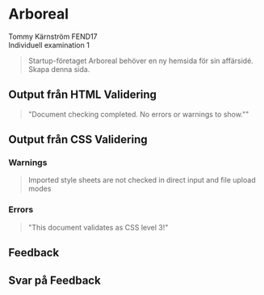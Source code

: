 # Arboreal
Tommy Kärnström FEND17<br/>
Individuell examination 1
> Startup-företaget Arboreal behöver en ny hemsida för sin affärsidé.<br/>
> Skapa denna sida.

## Output från HTML Validering
> "Document checking completed. No errors or warnings to show.""

## Output från CSS Validering
### Warnings
> Imported style sheets are not checked in direct input and file upload modes

### Errors
> "This document validates as CSS level 3!"

## Feedback


## Svar på Feedback
